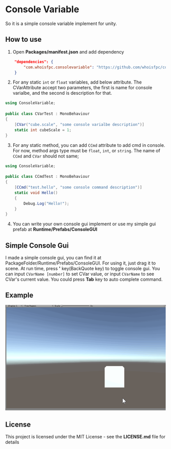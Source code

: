 # Console Variable
So it is a simple console variable implement for unity.

## How to use
1. Open **Packages/manifest.json** and add dependency
```json
    "dependencies": {
        "com.whoisfpc.consolevariable": "https://github.com/whoisfpc/com.whoisfpc.consolevariable.git",
    }
```
2. For any static `int` or `float` variables, add below attribute. The CVarAttribute accept two parameters, the first is name for console varialbe, and the second is description for that.
```csharp
using ConsoleVariable;

public class CVarTest : MonoBehaviour
{
    [CVar("cube.scale", "some console varialbe description")]
    static int cubeScale = 1;
}
```
3. For any static method, you can add `CCmd` attribute to add cmd in console. For now, method args type must be `float`, `int`, or `string`. The name of `CCmd` and `CVar` should not same;
```csharp
using ConsoleVariable;

public class CCmdTest : MonoBehaviour
{
    [CCmd("test.hello", "some console command description")]
    static void Hello()
    {
        Debug.Log("Hello!");
    }
}
```
4. You can write your own console gui implement or use my simple gui prefab at **Runtime/Prefabs/ConsoleGUI**

## Simple Console Gui
I made a simple console gui, you can find it at PackageFolder/Runtime/Prefabs/ConsoleGUI. For using it, just drag it to scene. At run time, press **&apos;** key(BackQuote key) to toggle console gui. You can input `CVarName [number]` to set CVar value, or input `CVarName` to see CVar's current value.
You could press **Tab** key to auto complete command.

## Example
![](cvar_demo.gif)

## License
This project is licensed under the MIT License - see the **LICENSE.md** file for details
